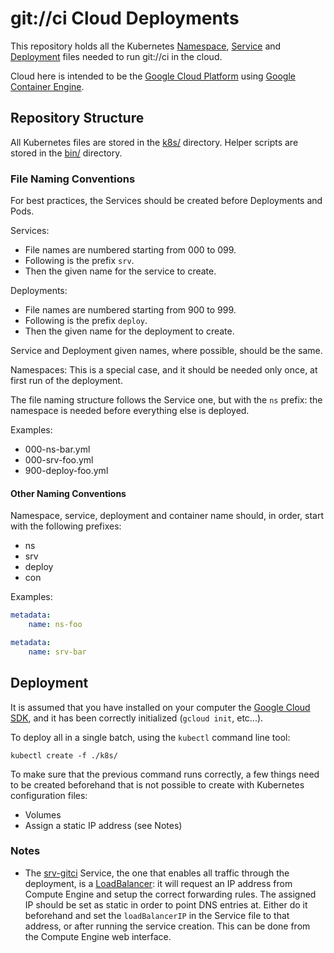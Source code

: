 # git://ci Cloud Deployments

This repository holds all the Kubernetes [Namespace](http://kubernetes.io/docs/user-guide/namespaces/), [Service](http://kubernetes.io/docs/user-guide/services/) and [Deployment](http://kubernetes.io/docs/user-guide/deployments/) files needed
to run git://ci in the cloud.

Cloud here is intended to be the [Google Cloud Platform](https://cloud.google.com/) using [Google Container Engine](https://cloud.google.com/container-engine/).

## Repository Structure

All Kubernetes files are stored in the [k8s/](./k8s/) directory.
Helper scripts are stored in the [bin/](./bin/) directory.

### File Naming Conventions

For best practices, the Services should be created before Deployments and Pods.

Services:
* File names are numbered starting from 000 to 099.
* Following is the prefix `srv`.
* Then the given name for the service to create.

Deployments:
* File names are numbered starting from 900 to 999.
* Following is the prefix `deploy`.
* Then the given name for the deployment to create.

Service and Deployment given names, where possible, should be the same.

Namespaces:
This is a special case, and it should be needed only once, at first run of the
deployment.

The file naming structure follows the Service one, but with the `ns` prefix: the
namespace is needed before everything else is deployed.

Examples:
* 000-ns-bar.yml
* 000-srv-foo.yml
* 900-deploy-foo.yml

#### Other Naming Conventions

Namespace, service, deployment and container name should, in order, start with
the following prefixes:

* ns
* srv
* deploy
* con

Examples:

```yaml
metadata:
    name: ns-foo
```

```yaml
metadata:
    name: srv-bar
```

## Deployment

It is assumed that you have installed on your computer the [Google Cloud SDK](https://cloud.google.com/sdk/),
and it has been correctly initialized (`gcloud init`, etc...).

To deploy all in a single batch, using the `kubectl` command line tool:

    kubectl create -f ./k8s/

To make sure that the previous command runs correctly, a few things need to be
created beforehand that is not possible to create with Kubernetes configuration
files:

* Volumes
* Assign a static IP address (see Notes)

### Notes

* The [srv-gitci](./k8s/000-srv-gitci.yml) Service, the one that enables all
traffic through the deployment, is a [LoadBalancer](http://kubernetes.io/docs/user-guide/services/#type-loadbalancer):
it will request an IP address from Compute Engine and setup the correct
forwarding rules. The assigned IP should be set as
static in order to point DNS entries at. Either do it beforehand and set the
`loadBalancerIP` in the Service file to that address, or after running the
service creation. This can be done from the Compute Engine web interface.
